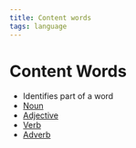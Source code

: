 ```yaml
---
title: Content words
tags: language
---
```


# Content Words
- Identifies part of a word
 - [Noun](Noun)
- [Adjective](Adjective.md)
- [Verb](Verb.md)
- [Adverb](Adverb.md)






























































































